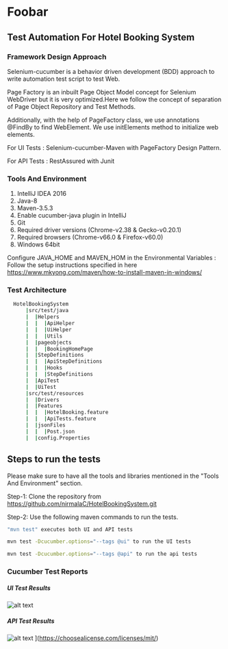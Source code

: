 # Foobar


## Test Automation For Hotel Booking System

### Framework Design Approach
Selenium-cucumber is a behavior driven development (BDD) approach to write automation test script to test Web.

Page Factory is an inbuilt Page Object Model concept for Selenium WebDriver but it is very optimized.Here we follow the concept of separation of Page Object Repository and Test Methods.

Additionally, with the help of PageFactory class, we use annotations @FindBy to find WebElement. We use initElements method to initialize web elements.

For UI Tests : Selenium-cucumber-Maven with PageFactory Design Pattern.

For API Tests : RestAssured with Junit

### Tools And Environment
1. IntelliJ IDEA 2016
2. Java-8
3. Maven-3.5.3
4. Enable cucumber-java plugin in IntelliJ
5. Git
6. Required driver versions (Chrome-v2.38 & Gecko-v0.20.1)
7. Required browsers (Chrome-v66.0 & Firefox-v60.0)
8. Windows 64bit

Configure JAVA_HOME and MAVEN_HOM in the Environmental Variables : Follow the setup instructions specified in here https://www.mkyong.com/maven/how-to-install-maven-in-windows/

### Test Architecture

```bash
  HotelBookingSystem
      |src/test/java
      |  |Helpers
      |  |  |ApiHelper
      |  |  |UiHelper
      |  |  |Utils
      |  |pageobjects
      |  |  |BookingHomePage
      |  |StepDefinitions
      |  |  |ApiStepDefinitions
      |  |  |Hooks
      |  |  |StepDefinitions
      |  |ApiTest
      |  |UiTest
      |src/test/resources
      |  |Drivers
      |  |Features
      |  |  |HotelBooking.feature
      |  |  |ApiTests.feature
      |  |jsonFiles
      |  |  |Post.json
      |  |config.Properties
```


Steps to run the tests
--------------
Please make sure to have all the tools and libraries mentioned in the "Tools And Environment" section.

Step-1: Clone the repository from https://github.com/nirmalaC/HotelBookingSystem.git

Step-2: Use the following maven commands to run the tests.

```bash
"mvn test" executes both UI and API tests
```

```bash
mvn test -Dcucumber.options="--tags @ui" to run the UI tests
```

```bash
mvn test -Dcucumber.options="--tags @api" to run the api tests
```

### Cucumber Test Reports

##### UI Test Results

![alt text](https://user-images.githubusercontent.com/36641942/74015833-4da18680-4989-11ea-926f-f92376946b2b.png)

##### API Test Results

![alt text](https://user-images.githubusercontent.com/36641942/74015565-c8b66d00-4988-11ea-9006-6f51c1500c87.png)
](https://choosealicense.com/licenses/mit/)
